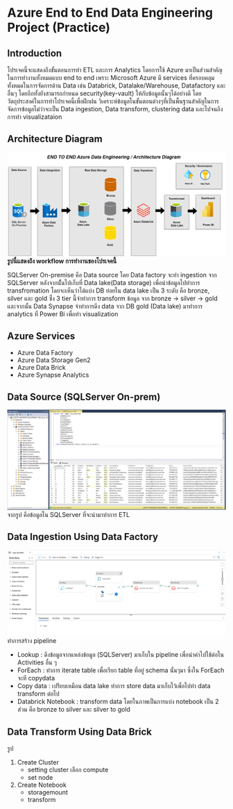 # Azure End to End Data Engineering Project (Practice)

## Introduction
โปรเจคนี้จะแสดงถึงขั้นตอนการทำ ETL และการ Analytics โดยการใช้ Azure มาเป็นส่วนสำคัญในการทำงานทั้งหมดแบบ end to end เพราะ Microsoft Azure มี services ที่ครอบคลุมทั้งหมดในการจัดการด้าน Data  เช่น Databrick, Datalake/Warehouse, Datafactory และอื่นๆ โดยอีกทั้งยังสามารถกำหนด security(key-vault) ให้กับข้อมูลนั้นๆได้อย่างดี โดยวัตถุประสงค์ในการทำโปรเจคนี้เพื่อฝึกฝน วิเคราะห์ข้อมูลในขั้นตอนต่างๆที่เป็นพื้นฐานสำคัญในการจัดการข้อมูลไม่ว่าจะเป็น Data ingestion, Data transform, clustering data และไปจนถึงการทำ visualizataion

## Architecture Diagram
![image alt](https://github.com/BiggtuuWantData/end2end-Azure-data-engineering/blob/main/data%20factory/workflow%20architecture.png)
**รูปนี้แสดงถึง workflow การทำงานของโปรเจคนี้**

SQLServer On-premise คือ Data source โดย Data factory จะทำ ingestion จาก SQLServer หลังจากนัั้นไปเก็บที่ Data lake(Data storage) เพื่อนำข้อมูลไปทำการ transfromation โดยจะเห็นว่าได้แบ่ง DB ย่อยใน data lake เป็น 3 ระดับ คือ bronze, silver และ gold ซึ่่ง 3 tier นี้จำทำการ transform ข้อมูล จาก bronze -> silver -> gold และจากนั้น Data Synapse จำทำการดึง data จาก DB gold (Data lake) มาทำการ analytics ที่ Power Bi เพื่อทำ visualization
## Azure Services
- Azure Data Factory
- Azure Data Storage Gen2
- Azure Data Brick
- Azure Synapse Analytics
## Data Source (SQLServer On-prem)
![image alt](https://github.com/BiggtuuWantData/end2end-Azure-data-engineering/blob/main/data%20factory/dataset.png)
จากรูป คือข้อมูลใน SQLServer ที่จะนำมาทำการ ETL 
## Data Ingestion Using Data Factory
![image alt](https://github.com/BiggtuuWantData/end2end-Azure-data-engineering/blob/main/data%20factory/workflow%20datafactory.png)
ทำการสร้าง pipeline
- Lookup : ดึงข้อมูลจากแหล่งข้อมูล (SQLServer) มาเก็บใน pipeline เพื่อนำค่าไปใช้ต่อใน Activities อื่น ๆ
- ForEach : ทำการ iterate table เพื่อเรียก table ที่อยู๋ schema นั้นๆมา ซึ่งใน ForEach จะที copydata
- Copy data : เปรียบเหมือน data lake ทำการ store data มาเก็บไว้เพื่อไปทำ data transform ต่อไป
- Databrick Notebook : transform data โดยในภาพเป็นการแบ่ง notebook เป็น 2 ส่วน คือ bronze to silver และ silver to gold 
## Data Transform Using Data Brick
รูป
1. Create Cluster
   - setting cluster เลือก compute
   - set node
2. Create Notebook
   - storagemount
   - transform


